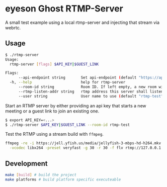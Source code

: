 # eyeson Ghost RTMP-Server

A small test example using a local rtmp-server and injecting that stream via
webrtc.

## Usage

```sh
$ ./rtmp-server
Usage:
  rtmp-server [flags] $API_KEY|$GUEST_LINK

Flags:
      --api-endpoint string       Set api-endpoint (default "https://api.eyeson.team")
  -h, --help                      help for rtmp-server
      --room-id string            Room ID. If left empty, a new room will be created on each request
      --rtmp-listen-addr string   rtmp address this server shall listen for (default "rtmp://127.0.0.1:1935")
      --user string               User name to use (default "rtmp-test")
```

Start an RTMP server by either providing an api key that starts a new meeting
or a guest link to join an existing one.

```sh
$ export API_KEY=<...>
$ ./rtmp-server $API_KEY|$GUEST_LINK --room-id rtmp-test
```

Test the RTMP using a stream build with `ffmpeg`.

```sh
ffmpeg -re -i https://jell.yfish.us/media/jellyfish-3-mbps-hd-h264.mkv \
  -vcodec libx264 -preset veryfast -g 30 -r 30 -f flv rtmp://127.0.0.1:1935
```

## Development

```sh
make [build] # build the project
make platforms # build platform specific executeable
```
